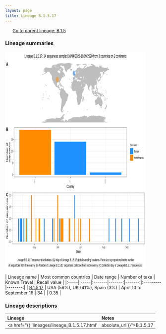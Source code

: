 ```yaml
---
layout: page
title: Lineage B.1.5.17
---
```




<p>
<ul class="actions small">
	 <a href="{{ 'lineages/lineage_B.1.5.html' | absolute_url }}" class="button special fit">Go to parent lineage: B.1.5</a>
</ul>
</p>
<h3> Lineage summaries</h3>

<img src="../assets/images/B.1.5.17.svg" alt="B.1.5.17 lineage summary figure" width="90%" height="700px" />


| Lineage name | Most common countries | Date range | Number of taxa | Known Travel | Recall value |
|:-----|:-----|:-------|-------:|-------:|:---------|--------:|
| <a href="{{ 'lineages/lineage_B.1.5.17.html' | absolute_url }}">B.1.5.17</a> | USA (56%), UK (41%), Spain (3%) | April 10 to September 16 | 34 |  | 0.35 |

<h3>Lineage descriptions</h3>

| Lineage | Notes |
|:-----|:-----|
| <a href="{{ 'lineages/lineage_B.1.5.17.html' | absolute_url }}">B.1.5.17</a> | USA lineage (OR & AK) |

